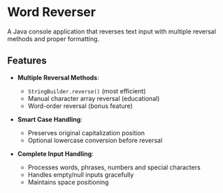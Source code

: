 # Word Reverser 

A Java console application that reverses text input with multiple reversal methods and proper formatting.

## Features

- **Multiple Reversal Methods**:
  - `StringBuilder.reverse()` (most efficient)
  - Manual character array reversal (educational)
  - Word-order reversal (bonus feature)
  
- **Smart Case Handling**:
  - Preserves original capitalization position
  - Optional lowercase conversion before reversal

- **Complete Input Handling**:
  - Processes words, phrases, numbers and special characters
  - Handles empty/null inputs gracefully
  - Maintains space positioning
